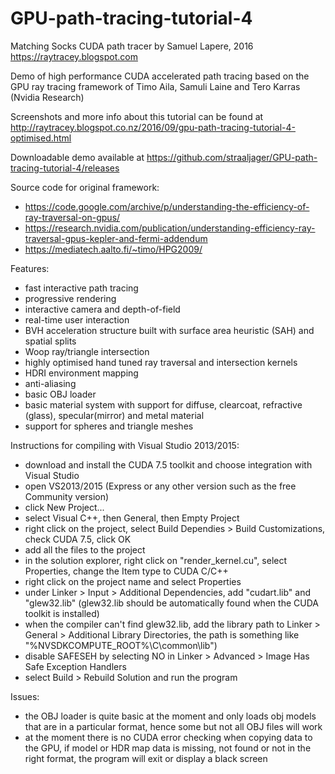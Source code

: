 # GPU-path-tracing-tutorial-4
Matching Socks CUDA path tracer
by Samuel Lapere, 2016
https://raytracey.blogspot.com

Demo of high performance CUDA accelerated path tracing
based on the GPU ray tracing framework of Timo Aila, 
Samuli Laine and Tero Karras (Nvidia Research)

Screenshots and more info about this tutorial can be found at http://raytracey.blogspot.co.nz/2016/09/gpu-path-tracing-tutorial-4-optimised.html

Downloadable demo available at 
https://github.com/straaljager/GPU-path-tracing-tutorial-4/releases

Source code for original framework: 
- https://code.google.com/archive/p/understanding-the-efficiency-of-ray-traversal-on-gpus/
- https://research.nvidia.com/publication/understanding-efficiency-ray-traversal-gpus-kepler-and-fermi-addendum
- https://mediatech.aalto.fi/~timo/HPG2009/

Features:

- fast interactive path tracing
- progressive rendering
- interactive camera and depth-of-field
- real-time user interaction
- BVH acceleration structure built with surface area heuristic (SAH) and spatial splits
- Woop ray/triangle intersection
- highly optimised hand tuned ray traversal and intersection kernels
- HDRI environment mapping
- anti-aliasing
- basic OBJ loader
- basic material system with support for diffuse, clearcoat, refractive (glass), specular(mirror) and metal material
- support for spheres and triangle meshes

Instructions for compiling with Visual Studio 2013/2015:

- download and install the CUDA 7.5 toolkit and choose integration with Visual Studio
- open VS2013/2015 (Express or any other version such as the free Community version)
- click New Project...
- select Visual C++, then General, then Empty Project
- right click on the project, select Build Dependies > Build Customizations, check CUDA 7.5, click OK
- add all the files to the project
- in the solution explorer, right click on "render_kernel.cu", select Properties, change the Item type to CUDA C/C++
- right click on the project name and select Properties
- under Linker > Input > Additional Dependencies, add "cudart.lib" and "glew32.lib" (glew32.lib should be automatically found when the CUDA toolkit is installed) 
- when the compiler can't find glew32.lib, add the library path to Linker > General > Additional Library Directories, the path is something like "%NVSDKCOMPUTE_ROOT%\C\common\lib")
- disable SAFESEH by selecting NO in Linker > Advanced > Image Has Safe Exception Handlers
- select Build > Rebuild Solution and run the program 

Issues:

- the OBJ loader is quite basic at the moment and only loads obj models that are in a particular format, hence some but not all OBJ files will work
- at the moment there is no CUDA error checking when copying data to the GPU, if model or HDR map data is missing, not found or not in the right format, the program will exit or display a black screen


